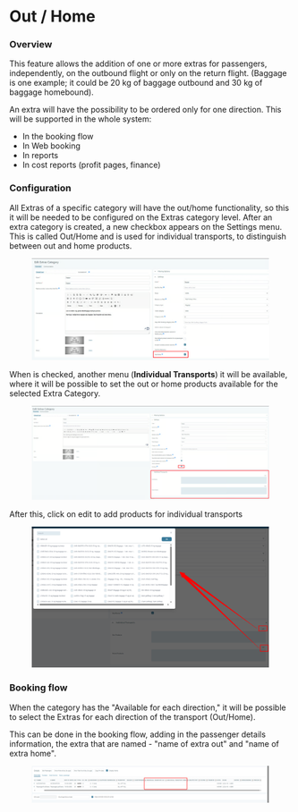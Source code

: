 # Out / Home

### Overview

This feature allows the addition of one or more extras for passengers, independently, on the outbound flight or only on the return flight. (Baggage is one example; it could be 20 kg of baggage outbound and 30 kg of baggage homebound).

An extra will have the possibility to be ordered only for one direction. This will be supported in the whole system:

* In the booking flow
* In Web booking
* In reports
* In cost reports (profit pages, finance)

### Configuration

All Extras of a specific category will have the out/home functionality, so this it will be needed to be configured on the Extras category level. After an extra category is created, a new checkbox appears on the Settings menu. This is called Out/Home and is used for individual transports, to distinguish between out and home products.

<figure><img src="../../.gitbook/assets/image (4) (1) (1) (1) (1) (1) (1) (1) (1) (1) (1) (1).png" alt=""><figcaption></figcaption></figure>

When is checked, another menu (**Individual Transports**) it will be available, where it will be possible to set the out or home products available for the selected Extra Category.

<figure><img src="../../.gitbook/assets/image (5) (1) (1) (1) (1) (1) (1) (1) (1) (1) (1).png" alt=""><figcaption></figcaption></figure>

After this, click on edit to add products for individual transports

<figure><img src="../../.gitbook/assets/image (211).png" alt=""><figcaption></figcaption></figure>

### Booking flow

When the category has the "Available for each direction," it will be possible to select the Extras for each direction of the transport (Out/Home).

This can be done in the booking flow, adding in the passenger details information, the extra that are named  - "name of extra out" and "name of extra home".

<figure><img src="../../.gitbook/assets/image (212).png" alt=""><figcaption></figcaption></figure>
